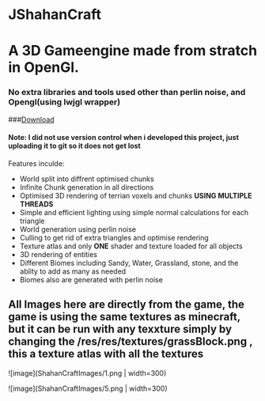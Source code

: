 # JShahanCraft

# A 3D Gameengine made from stratch in OpenGl.
### **No extra libraries and tools used other than perlin noise, and Opengl(using lwjgl wrapper)**
###[Download](https://github.com/shahanneda/JShahanCraft/releases/download/v0.1/JShahanCraft.jar)

#### **Note: I did not use version control when i developed this project, just uploading it to git so it does not get lost**
Features inculde: 

* World split into diffrent optimised chunks
* Infinite Chunk generation in all directions
* Optimised 3D rendering of terrian voxels and chunks **USING MULTIPLE THREADS**
* Simple and efficient lighting using simple normal calculations for each triangle
* World generation using perlin noise
* Culling to get rid of extra triangles and optimise rendering
* Texture atlas and only **ONE** shader and texture loaded for all objects
* 3D rendering of entities
* Different Biomes including Sandy, Water, Grassland, stone, and the ablity to add as many as needed 
* Biomes also are generated with perlin noise

## All Images here are directly from the game, the game is using the same textures as minecraft, but it can be run with any texxture simply by changing the /res/res/textures/grassBlock.png , this a texture atlas with all the textures

![image](ShahanCraftImages/1.png | width=300)

![image](ShahanCraftImages/5.png | width=300)
